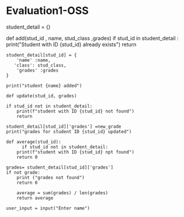 # Evaluation1-OSS

student_detail = {}

def add(stud_id , name, stud_class ,grades)
 if stud_id in student_detail :
        print("Student with ID {stud_id} already exists")
        return
    
    student_detail[stud_id] = {
        'name' :name,
       'class': stud_class,
        'grades' :grades
    }
    
    print("student {name} added")
    
    def update(stud_id, grades)
    
    if stud_id not in student_detail:
        print(f"student with ID {stud_id} not found")
        return
    
    student_detail[stud_id]['grades'] =new_grade
    print("grades for student ID {stud_id} updated")
    
    def average(stud_id):
          if stud_id not in student_detail:
        print(f"student with ID {stud_id} npt found")
        return 0
    
    grades= student_detail[stud_id]['grades']
    if not grade:
        print ("grades not found")
        return 0
        
        average = sum(grades) / len(grades)
        return average
    
    user_input = input("Enter name")
    
        
